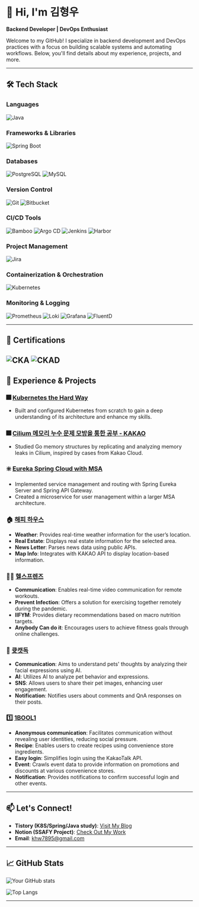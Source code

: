 # 👋 Hi, I'm 김형우

**Backend Developer | DevOps Enthusiast**

Welcome to my GitHub! I specialize in backend development and DevOps practices with a focus on building scalable systems and automating workflows. Below, you'll find details about my experience, projects, and more.

---

## 🛠️ Tech Stack

### **Languages**
![Java](https://img.shields.io/badge/-Java-007396?logo=java&logoColor=white&style=flat)

### **Frameworks & Libraries**
![Spring Boot](https://img.shields.io/badge/-Spring%20Boot-6DB33F?logo=spring-boot&logoColor=white&style=flat)

### **Databases**
![PostgreSQL](https://img.shields.io/badge/-PostgreSQL-336791?logo=postgresql&logoColor=white&style=flat)
![MySQL](https://img.shields.io/badge/-MySQL-4479A1?logo=mysql&logoColor=white&style=flat)

### **Version Control**
![Git](https://img.shields.io/badge/-Git-F05032?logo=git&logoColor=white&style=flat)
![Bitbucket](https://img.shields.io/badge/-Bitbucket-0052CC?logo=bitbucket&logoColor=white&style=flat)

### **CI/CD Tools**
![Bamboo](https://img.shields.io/badge/-Bamboo-0052CC?logo=bamboo&logoColor=white&style=flat)
![Argo CD](https://img.shields.io/badge/-Argo%20CD-37AEE2?logo=argo-cd&logoColor=white&style=flat)
![Jenkins](https://img.shields.io/badge/-Jenkins-D24939?logo=jenkins&logoColor=white&style=flat)
![Harbor](https://img.shields.io/badge/-Harbor-60B932?logo=harbor&logoColor=white&style=flat)

### **Project Management**
![Jira](https://img.shields.io/badge/-Jira-0052CC?logo=jira&logoColor=white&style=flat)

### **Containerization & Orchestration**
![Kubernetes](https://img.shields.io/badge/-Kubernetes-326CE5?logo=kubernetes&logoColor=white&style=flat)

### **Monitoring & Logging**
![Prometheus](https://img.shields.io/badge/-Prometheus-E6522C?logo=prometheus&logoColor=white&style=flat)
![Loki](https://img.shields.io/badge/-Loki-F2C20C?logo=loki&logoColor=white&style=flat)
![Grafana](https://img.shields.io/badge/-Grafana-F46800?logo=grafana&logoColor=white&style=flat)
![FluentD](https://img.shields.io/badge/-FluentD-0E83C8?logo=fluentd&logoColor=white&style=flat)

---

## 📜 Certifications

![CKA](https://img.shields.io/badge/Certified%20Kubernetes%20Administrator-CKA-326CE5?logo=kubernetes&logoColor=white&style=for-the-badge)
![CKAD](https://img.shields.io/badge/Certified%20Kubernetes%20Application%20Developer-CKAD-326CE5?logo=kubernetes&logoColor=white&style=for-the-badge)
---

## 🌱 Experience & Projects

### 🎆 [Kubernetes the Hard Way](https://github.com/1ComputerMaster/K8S/tree/main/1.%20Kubernetes%20the%20hard%20way)
- Built and configured Kubernetes from scratch to gain a deep understanding of its architecture and enhance my skills.

### 🎆 [Cilium 메모리 누수 문제 모방을 통한 공부 - KAKAO](https://github.com/1ComputerMaster/K8S/tree/main/0.%20Cilium%20Memory%20Leak)
- Studied Go memory structures by replicating and analyzing memory leaks in Cilium, inspired by cases from Kakao Cloud.

### ❇️ [Eureka Spring Cloud with MSA](https://github.com/1ComputerMaster/codeStudy)
- Implemented service management and routing with Spring Eureka Server and Spring API Gateway.
- Created a microservice for user management within a larger MSA architecture.

### 🏠 [해피 하우스](https://github.com/1ComputerMaster/1ComputerMaster/tree/main/Project/HappyHouse_PJT)
- **Weather**: Provides real-time weather information for the user’s location.
- **Real Estate**: Displays real estate information for the selected area.
- **News Letter**: Parses news data using public APIs.
- **Map Info**: Integrates with KAKAO API to display location-based information.

### 🏋️‍♀️ [헬스프렌즈](https://github.com/1ComputerMaster/1ComputerMaster/tree/main/Project/HealthFriend)
- **Communication**: Enables real-time video communication for remote workouts.
- **Prevent Infection**: Offers a solution for exercising together remotely during the pandemic.
- **IIFYM**: Provides dietary recommendations based on macro nutrition targets.
- **Anybody Can do it**: Encourages users to achieve fitness goals through online challenges.

### 🐶 [큣캣독](https://github.com/1ComputerMaster/1ComputerMaster/tree/main/Project/CuteCatDog)
- **Communication**: Aims to understand pets' thoughts by analyzing their facial expressions using AI.
- **AI**: Utilizes AI to analyze pet behavior and expressions.
- **SNS**: Allows users to share their pet images, enhancing user engagement.
- **Notification**: Notifies users about comments and QnA responses on their posts.

### 1️⃣ [1BOOL1](https://github.com/1ComputerMaster/1ComputerMaster/tree/main/Project/oneplusone)
- **Anonymous communication**: Facilitates communication without revealing user identities, reducing social pressure.
- **Recipe**: Enables users to create recipes using convenience store ingredients.
- **Easy login**: Simplifies login using the KakaoTalk API.
- **Event**: Crawls event data to provide information on promotions and discounts at various convenience stores.
- **Notification**: Provides notifications to confirm successful login and other events.

---

## 📫 Let's Connect!

- **Tistory (K8S/Spring/Java study)**: [Visit My Blog](https://tester-1.tistory.com/)
- **Notion (SSAFY Project)**: [Check Out My Work](https://harvest-dragon-6fc.notion.site/Hyungwoo-Kim-Backend-Developer-6c8c728b4a044bc8b83d0e94bdcf9fc0)
- **Email**: khw7895@gmail.com

---

## 📈 GitHub Stats

![Your GitHub stats](https://github-readme-stats.vercel.app/api?username=1ComputerMaster&show_icons=true&theme=radical)

![Top Langs](https://github-readme-stats.vercel.app/api/top-langs/?username=1ComputerMaster&layout=compact&theme=radical)

---